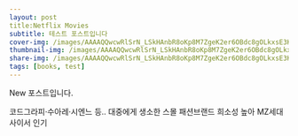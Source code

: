 ```yaml
---
layout: post
title:Netflix Movies
subtitle: 테스트 포스트입니다
cover-img: /images/AAAAQQwcwRlSrN_LSkHAnbR8oKp8M7ZgeK2er6OBdc8gOLkxsE3KIA2tm-t8CIQSiuu1iHbrrO4KhivJYsY8L3TEGI3m5l-wvlSjlGwS-rMLX46m1Dagtaws3iMIzirDTN6iMjeAQqx8snO4IL-VdkOFWBI-ue4.jpg
thumbnail-img: /images/AAAAQQwcwRlSrN_LSkHAnbR8oKp8M7ZgeK2er6OBdc8gOLkxsE3KIA2tm-t8CIQSiuu1iHbrrO4KhivJYsY8L3TEGI3m5l-wvlSjlGwS-rMLX46m1Dagtaws3iMIzirDTN6iMjeAQqx8snO4IL-VdkOFWBI-ue4.jpg
share-img: /images/AAAAQQwcwRlSrN_LSkHAnbR8oKp8M7ZgeK2er6OBdc8gOLkxsE3KIA2tm-t8CIQSiuu1iHbrrO4KhivJYsY8L3TEGI3m5l-wvlSjlGwS-rMLX46m1Dagtaws3iMIzirDTN6iMjeAQqx8snO4IL-VdkOFWBI-ue4.jpg
tags: [books, test]
---
```


 New 포스트입니다.
 
코드그라피·수아레·시엔느 등..
대중에게 생소한 스몰 패션브랜드
희소성 높아 MZ세대 사이서 인기
